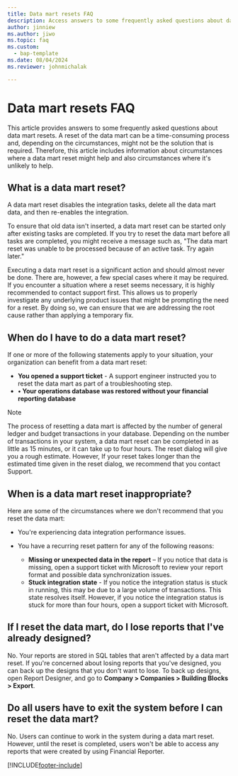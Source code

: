 ```yaml
---
title: Data mart resets FAQ
description: Access answers to some frequently asked questions about data mart resets, including questions about when and when not to perform a data mart reset.
author: jinniew
ms.author: jiwo
ms.topic: faq
ms.custom: 
  - bap-template
ms.date: 08/04/2024
ms.reviewer: johnmichalak

---
```


# Data mart resets FAQ

This article provides answers to some frequently asked questions about data mart resets. A reset of the data mart can be a time-consuming process and, depending on the circumstances, might not be the solution that is required. Therefore, this article includes information about circumstances where a data mart reset might help and also circumstances where it's unlikely to help.

## What is a data mart reset?

A data mart reset disables the integration tasks, delete all the data mart data, and then re-enables the integration.

To ensure that old data isn't inserted, a data mart reset can be started only after existing tasks are completed. If you try to reset the data mart before all tasks are completed, you might receive a message such as, "The data mart reset was unable to be processed because of an active task. Try again later."

Executing a data mart reset is a significant action and should almost never be done. There are, however, a few special cases where it may be required. If you encounter a situation where a reset seems necessary, it is highly recommended to contact support first. This allows us to properly investigate any underlying product issues that might be prompting the need for a reset. By doing so, we can ensure that we are addressing the root cause rather than applying a temporary fix.

## When do I have to do a data mart reset?

If one or more of the following statements apply to your situation, your organization can benefit from a data mart reset:

- **You opened a support ticket** - A support engineer instructed you to reset the data mart as part of a troubleshooting step.
- **•	Your operations database was restored without your financial reporting database**
   
> [!NOTE]
> The process of resetting a data mart is affected by the number of general ledger and budget transactions in your database. Depending on the number of transactions in your system, a data mart reset can be completed in as little as 15 minutes, or it can take up to four hours. The reset dialog will give you a rough estimate. However, If your reset takes longer than the estimated time given in the reset dialog, we recommend that you contact Support.
 
## When is a data mart reset inappropriate?

Here are some of the circumstances where we don't recommend that you reset the data mart:

- You're experiencing data integration performance issues.
- You have a recurring reset pattern for any of the following reasons:

    - **Missing or unexpected data in the report** – If you notice that data is missing, open a support ticket with Microsoft to review your report format and possible data synchronization issues.
    - **Stuck integration state** - If you notice the integration status is stuck in running, this may be due to a large volume of transactions. This state resolves itself. However, if you notice the integration status is stuck for more than four hours, open a support ticket with Microsoft. 
   
## If I reset the data mart, do I lose reports that I've already designed?

No. Your reports are stored in SQL tables that aren't affected by a data mart reset. If you're concerned about losing reports that you've designed, you can back up the designs that you don't want to lose. To back up designs, open Report Designer, and go to **Company \> Companies \> Building Blocks \> Export**.
 
## Do all users have to exit the system before I can reset the data mart?

No. Users can continue to work in the system during a data mart reset. However, until the reset is completed, users won't be able to access any reports that were created by using Financial Reporter.

[!INCLUDE[footer-include](../../../includes/footer-banner.md)]
